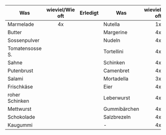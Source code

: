 |Was|wieviel/Wie oft|Erledigt|Was|wieviel/Wie oft|Erledigt|
|---|:---:|:---:|---|:---:|:---:|
|Marmelade|4x| |Nutella|1x| |
|Butter|||Margerine|4x| |
|Sossenpulver|||Nudeln|4x| |
|Tomatensosse S.|||Tortellini|4x| |
|Sahne|||Schinken|4x| |
|Putenbrust|||Camenbret|4x| |
|Salami|||Mortadella|3x| |
|Frischkäse|||Eier|4x| |
|roher Schinken|||Leberwurst|4x| |
|Mettwurst|||Gummibärchen|4x| |
|Schokolade|||Salzbrezeln|4x| |
|Kaugummi|||-|4x| |
